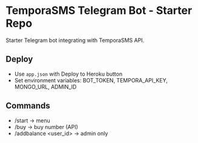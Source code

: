 # TemporaSMS Telegram Bot - Starter Repo

Starter Telegram bot integrating with TemporaSMS API.

## Deploy
- Use `app.json` with Deploy to Heroku button
- Set environment variables: BOT_TOKEN, TEMPORA_API_KEY, MONGO_URL, ADMIN_ID

## Commands
- /start → menu
- /buy <service> <country> → buy number (API)
- /addbalance <user_id> <amount> → admin only
